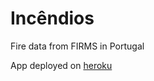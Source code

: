 # Incêndios
Fire data from FIRMS in Portugal  
  
App deployed on [heroku](https://incendios.herokuapp.com)